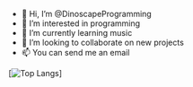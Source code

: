 - 👋 Hi, I’m @DinoscapeProgramming
- 👀 I’m interested in programming
- 🌱 I’m currently learning music
- 💞️ I’m looking to collaborate on new projects
- 📫 You can send me an email

[![Top Langs](https://github-readme-stats.vercel.app/api/top-langs/?username=DinoscapeProgramming)]
